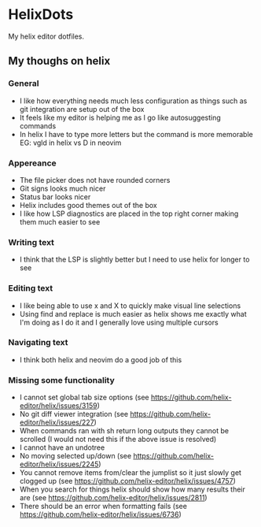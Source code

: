 # HelixDots
My helix editor dotfiles.
## My thoughs on helix
### General
- I like how everything needs much less configuration as things such as git integration are setup out of the box
- It feels like my editor is helping me as I go like autosuggesting commands
- In helix I have to type more letters but the command is more memorable EG: vgld in helix vs D in neovim
### Appereance
- The file picker does not have rounded corners
- Git signs looks much nicer
- Status bar looks nicer
- Helix includes good themes out of the box
- I like how LSP diagnostics are placed in the top right corner making them much easier to see
### Writing text
- I think that the LSP is slightly better but I need to use helix for longer to see
### Editing text
- I like being able to use x and X to quickly make visual line selections
- Using find and replace is much easier as helix shows me exactly what I'm doing as I do it and I generally love using multiple cursors
### Navigating text
- I think both helix and neovim do a good job of this
### Missing some functionality
- I cannot set global tab size options (see https://github.com/helix-editor/helix/issues/3159)
- No git diff viewer integration (see https://github.com/helix-editor/helix/issues/227)
- When commands ran with sh return long outputs they cannot be scrolled (I would not need this if the above issue is resolved)
- I cannot have an undotree
- No moving selected up/down (see https://github.com/helix-editor/helix/issues/2245)
- You cannot remove items from/clear the jumplist so it just slowly get clogged up (see https://github.com/helix-editor/helix/issues/4757)
- When you search for things helix should show how many results their are (see https://github.com/helix-editor/helix/issues/2811)
- There should be an error when formatting fails (see https://github.com/helix-editor/helix/issues/6736)
